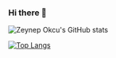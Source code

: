 ### Hi there 👋


<!--
**zeynepokcu/zeynepokcu** is a ✨ _special_ ✨ repository because its `README.md` (this file) appears on your GitHub profile.

Here are some ideas to get you started:

- 🔭 I’m currently working on ...
- 🌱 I’m currently learning ...
- 👯 I’m looking to collaborate on ...
- 🤔 I’m looking for help with ...
- 💬 Ask me about ...
- 📫 How to reach me: ...
- 😄 Pronouns: ...
- ⚡ Fun fact: ...
-->

![Zeynep Okcu's GitHub stats](https://github-readme-stats.vercel.app/api?username=zeynepokcu&theme=buefy&show_icons=true)

[![Top Langs](https://github-readme-stats.vercel.app/api/top-langs/?username=zeynepokcu&hide=python&layout=compact&theme=buefy)](https://github.com/zeynepokcu/github-readme-stats)
